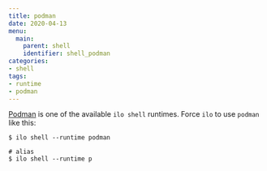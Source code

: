 ```yaml
---
title: podman
date: 2020-04-13
menu:
  main:
    parent: shell
    identifier: shell_podman
categories:
- shell
tags:
- runtime
- podman
---
```


[Podman](https://podman.io/) is one of the available `ilo shell` runtimes. Force `ilo` to use `podman` like this:

```shell script
$ ilo shell --runtime podman

# alias
$ ilo shell --runtime p
```
